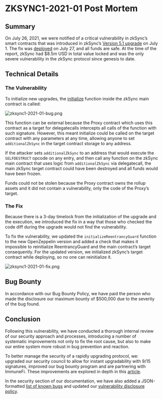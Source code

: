 # ZKSYNC1-2021-01 Post Mortem

## Summary

On July 26, 2021, we were notified of a critical vulnerability in zkSync’s smart contracts that was introduced in
zkSync’s [Version 5.1 upgrade](https://github.com/matter-labs/zksync/blob/master/changelog/contracts.md#2021-05-31) on
July 1. The fix was [deployed](https://github.com/matter-labs/zksync/blob/master/changelog/contracts.md#2021-07-27) on
July 27, and all funds are safe. At the time of the report, zkSync had $8.5m USD in total value locked and was the only
severe vulnerability in the zkSync protocol since genesis to date.

## Technical Details

### The Vulnerability

To initialize new upgrades, the
[initialize](https://github.com/matter-labs/zksync/blob/153449487a04a32e1412926c9f5bd443760a659e/contracts/contracts/ZkSync.sol#L129)
function inside the zkSync main contract is called:

![zksync1-2021-01-bug.png](/zksync1-2021-01-bug.png)

This function can be external because the Proxy contract which uses this contract as a target for delegatecalls
intercepts all calls of the function with such signature. However, this meant initialize could be called on the target
contract with any parameters at any time, allowing anyone to set `additionalZkSync` in the target contract storage to
any address.

If the attacker sets `additionalZkSync` to an address that would execute the `SELFDESTRUCT` opcode on any entry, and
then call any function on the zkSync main contract that uses logic from `additionalZkSync` via delegatecall, the main
zkSync target contract could have been destroyed and all funds would have been frozen.

Funds could not be stolen because the Proxy contract owns the rollup assets and it did not contain a vulnerability, only
the code of the Proxy’s target.

### The Fix

Because there is a 3-day timelock from the initialization of the upgrade and the execution, we introduced the fix in a
way that those who checked the code diff during the upgrade would not find the vulnerability.

To fix the vulnerability, we updated the `initializeReentrancyGuard` function to the new OpenZeppelin version and added
a check that makes it impossible to reinitialize ReentrancyGuard and the main contract’s target consequently. For the
updated version, we initialized zkSync’s target contract while deploying, so no one can reinitialize it.

![zksync1-2021-01-fix.png](/zksync1-2021-01-fix.png)

## Bug Bounty

In accordance with our Bug Bounty Policy, we have paid the person who made the disclosure our maximum bounty of $500,000
due to the severity of the bug found.

## Conclusion

Following this vulnerability, we have conducted a thorough internal review of our security approach and processes,
introducing a number of systematic improvements not only to fix the root cause, but also to make our entire system more
robust in bug prevention and reaction.

To better manage the security of a rapidly upgrading protocol, we: upgraded our security council to allow for instant
upgradability with 9/15 signatures, improved our bug bounty program and are partnering with ImmuneFi. These improvements are explored in depth in this
[article](https://medium.com/@matterlabs/upgradability3-934db4433b0c).

In the security section of our documentation, we have also added a JSON-formatted
[list of known bugs](/dev/security/bugs) and updated our
[vulnerability disclosure policy](/dev/security/disclosure).
